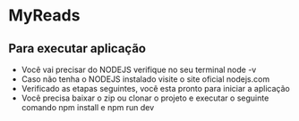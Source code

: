 # MyReads

## Para executar aplicação
- Você vai precisar do NODEJS verifique no seu terminal node -v
- Caso não tenha o NODEJS instalado visite o site oficial nodejs.com
- Verificado as etapas seguintes, você esta pronto para iniciar a aplicação
- Você precisa baixar o zip ou clonar o projeto e executar o seguinte comando npm install e npm run dev